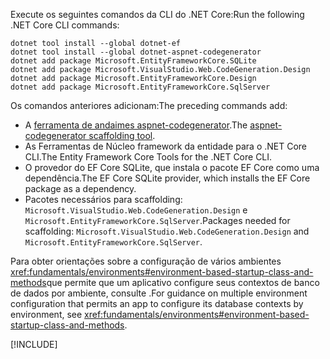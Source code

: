 <span data-ttu-id="53441-101">Execute os seguintes comandos da CLI do .NET Core:</span><span class="sxs-lookup"><span data-stu-id="53441-101">Run the following .NET Core CLI commands:</span></span>

```dotnetcli
dotnet tool install --global dotnet-ef
dotnet tool install --global dotnet-aspnet-codegenerator
dotnet add package Microsoft.EntityFrameworkCore.SQLite
dotnet add package Microsoft.VisualStudio.Web.CodeGeneration.Design
dotnet add package Microsoft.EntityFrameworkCore.Design
dotnet add package Microsoft.EntityFrameworkCore.SqlServer
```

<span data-ttu-id="53441-102">Os comandos anteriores adicionam:</span><span class="sxs-lookup"><span data-stu-id="53441-102">The preceding commands add:</span></span>

* <span data-ttu-id="53441-103">A [ferramenta de andaimes aspnet-codegenerator](xref:fundamentals/tools/dotnet-aspnet-codegenerator).</span><span class="sxs-lookup"><span data-stu-id="53441-103">The [aspnet-codegenerator scaffolding tool](xref:fundamentals/tools/dotnet-aspnet-codegenerator).</span></span>
* <span data-ttu-id="53441-104">As Ferramentas de Núcleo framework da entidade para o .NET Core CLI.</span><span class="sxs-lookup"><span data-stu-id="53441-104">The Entity Framework Core Tools for the .NET Core CLI.</span></span>
* <span data-ttu-id="53441-105">O provedor do EF Core SQLite, que instala o pacote EF Core como uma dependência.</span><span class="sxs-lookup"><span data-stu-id="53441-105">The EF Core SQLite provider, which installs the EF Core package as a dependency.</span></span>
* <span data-ttu-id="53441-106">Pacotes necessários para scaffolding: `Microsoft.VisualStudio.Web.CodeGeneration.Design` e `Microsoft.EntityFrameworkCore.SqlServer`.</span><span class="sxs-lookup"><span data-stu-id="53441-106">Packages needed for scaffolding: `Microsoft.VisualStudio.Web.CodeGeneration.Design` and `Microsoft.EntityFrameworkCore.SqlServer`.</span></span>

<span data-ttu-id="53441-107">Para obter orientações sobre a configuração de vários ambientes <xref:fundamentals/environments#environment-based-startup-class-and-methods>que permite que um aplicativo configure seus contextos de banco de dados por ambiente, consulte .</span><span class="sxs-lookup"><span data-stu-id="53441-107">For guidance on multiple environment configuration that permits an app to configure its database contexts by environment, see <xref:fundamentals/environments#environment-based-startup-class-and-methods>.</span></span>

[!INCLUDE[](~/includes/scaffoldTFM.md)]